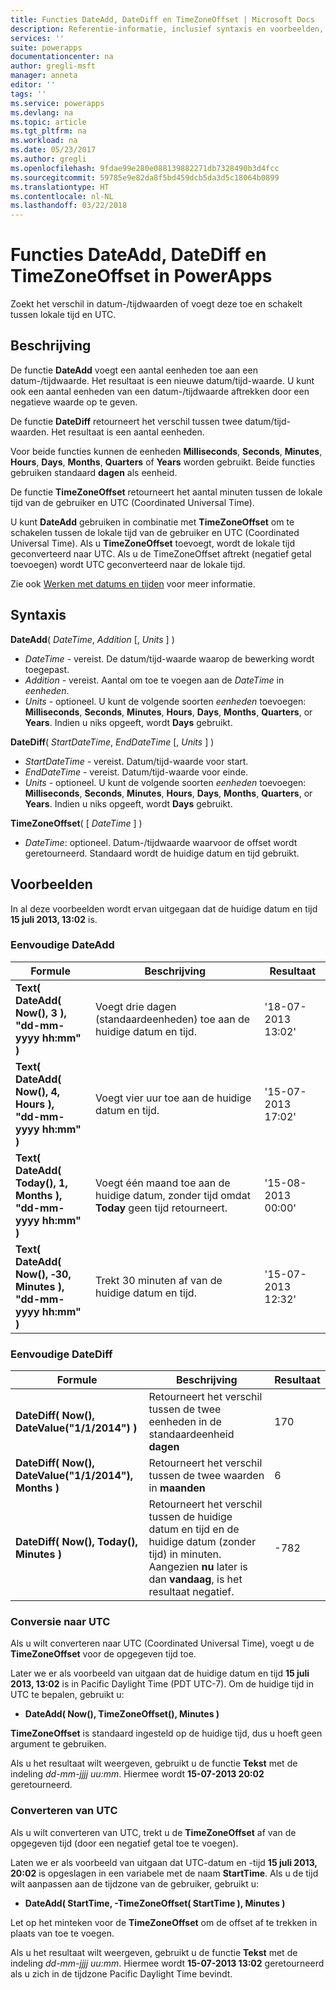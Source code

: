 ```yaml
---
title: Functies DateAdd, DateDiff en TimeZoneOffset | Microsoft Docs
description: Referentie-informatie, inclusief syntaxis en voorbeelden, voor de functies DateAdd, DateDiff en TimeZoneOffset in PowerApps
services: ''
suite: powerapps
documentationcenter: na
author: gregli-msft
manager: anneta
editor: ''
tags: ''
ms.service: powerapps
ms.devlang: na
ms.topic: article
ms.tgt_pltfrm: na
ms.workload: na
ms.date: 05/23/2017
ms.author: gregli
ms.openlocfilehash: 9fdae99e280e088139882271db7328490b3d4fcc
ms.sourcegitcommit: 59785e9e82da8f5bd459dcb5da3d5c18064b0899
ms.translationtype: HT
ms.contentlocale: nl-NL
ms.lasthandoff: 03/22/2018
---
```

# <a name="dateadd-datediff-and-timezoneoffset-functions-in-powerapps"></a>Functies DateAdd, DateDiff en TimeZoneOffset in PowerApps
Zoekt het verschil in datum-/tijdwaarden of voegt deze toe en schakelt tussen lokale tijd en UTC.

## <a name="description"></a>Beschrijving
De functie **DateAdd** voegt een aantal eenheden toe aan een datum-/tijdwaarde. Het resultaat is een nieuwe datum/tijd-waarde. U kunt ook een aantal eenheden van een datum-/tijdwaarde aftrekken door een negatieve waarde op te geven.

De functie **DateDiff** retourneert het verschil tussen twee datum/tijd-waarden. Het resultaat is een aantal eenheden.

Voor beide functies kunnen de eenheden **Milliseconds**, **Seconds**, **Minutes**, **Hours**, **Days**, **Months**, **Quarters** of **Years** worden gebruikt.  Beide functies gebruiken standaard **dagen** als eenheid.

De functie **TimeZoneOffset** retourneert het aantal minuten tussen de lokale tijd van de gebruiker en UTC (Coordinated Universal Time).   

U kunt **DateAdd** gebruiken in combinatie met **TimeZoneOffset** om te schakelen tussen de lokale tijd van de gebruiker en UTC (Coordinated Universal Time).  Als u **TimeZoneOffset** toevoegt, wordt de lokale tijd geconverteerd naar UTC. Als u de TimeZoneOffset aftrekt (negatief getal toevoegen) wordt UTC geconverteerd naar de lokale tijd.

Zie ook [Werken met datums en tijden](../show-text-dates-times.md) voor meer informatie.

## <a name="syntax"></a>Syntaxis
**DateAdd**( *DateTime*, *Addition* [, *Units* ] )

* *DateTime* - vereist. De datum/tijd-waarde waarop de bewerking wordt toegepast.
* *Addition* - vereist. Aantal om toe te voegen aan de *DateTime* in *eenheden*.
* *Units* - optioneel. U kunt de volgende soorten *eenheden* toevoegen: **Milliseconds**, **Seconds**, **Minutes**, **Hours**, **Days**, **Months**, **Quarters**, or **Years**.  Indien u niks opgeeft, wordt **Days** gebruikt.

**DateDiff**( *StartDateTime*, *EndDateTime* [, *Units* ] )

* *StartDateTime* - vereist. Datum/tijd-waarde voor start.
* *EndDateTime* - vereist. Datum/tijd-waarde voor einde.
* *Units* - optioneel. U kunt de volgende soorten *eenheden* toevoegen: **Milliseconds**, **Seconds**, **Minutes**, **Hours**, **Days**, **Months**, **Quarters**, or **Years**.  Indien u niks opgeeft, wordt **Days** gebruikt.

**TimeZoneOffset**( [ *DateTime* ] )

* *DateTime*: optioneel.  Datum-/tijdwaarde waarvoor de offset wordt geretourneerd.  Standaard wordt de huidige datum en tijd gebruikt.

## <a name="examples"></a>Voorbeelden
In al deze voorbeelden wordt ervan uitgegaan dat de huidige datum en tijd **15 juli 2013, 13:02** is.

### <a name="simple-dateadd"></a>Eenvoudige DateAdd
| Formule | Beschrijving | Resultaat |
| --- | --- | --- |
| **Text( DateAdd( Now(), 3 ),<br>"dd-mm-yyyy hh:mm" )** |Voegt drie dagen (standaardeenheden) toe aan de huidige datum en tijd. |'18-07-2013 13:02' |
| **Text( DateAdd( Now(), 4, Hours ),<br>"dd-mm-yyyy hh:mm" )** |Voegt vier uur toe aan de huidige datum en tijd. |'15-07-2013 17:02' |
| **Text( DateAdd( Today(), 1, Months ),<br>"dd-mm-yyyy hh:mm" )** |Voegt één maand toe aan de huidige datum, zonder tijd omdat **Today** geen tijd retourneert. |'15-08-2013 00:00' |
| **Text( DateAdd( Now(), &#8209;30, Minutes ),<br>"dd-mm-yyyy hh:mm" )** |Trekt 30 minuten af van de huidige datum en tijd. |'15-07-2013 12:32' |

### <a name="simple-datediff"></a>Eenvoudige DateDiff
| Formule | Beschrijving | Resultaat |
| --- | --- | --- |
| **DateDiff( Now(), DateValue("1/1/2014") )** |Retourneert het verschil tussen de twee eenheden in de standaardeenheid **dagen** |170 |
| **DateDiff( Now(), DateValue("1/1/2014"), Months )** |Retourneert het verschil tussen de twee waarden in **maanden** |6 |
| **DateDiff( Now(), Today(), Minutes )** |Retourneert het verschil tussen de huidige datum en tijd en de huidige datum (zonder tijd) in minuten.  Aangezien **nu** later is dan **vandaag**, is het resultaat negatief. |-782 |

### <a name="converting-to-utc"></a>Conversie naar UTC
Als u wilt converteren naar UTC (Coordinated Universal Time), voegt u de **TimeZoneOffset** voor de opgegeven tijd toe.  

Later we er als voorbeeld van uitgaan dat de huidige datum en tijd **15 juli 2013, 13:02** is in Pacific Daylight Time (PDT UTC-7).  Om de huidige tijd in UTC te bepalen, gebruikt u:

* **DateAdd( Now(), TimeZoneOffset(), Minutes )**

**TimeZoneOffset** is standaard ingesteld op de huidige tijd, dus u hoeft geen argument te gebruiken.

Als u het resultaat wilt weergeven, gebruikt u de functie **Tekst** met de indeling *dd-mm-jjjj uu:mm*. Hiermee wordt **15-07-2013 20:02** geretourneerd.

### <a name="converting-from-utc"></a>Converteren van UTC
Als u wilt converteren van UTC, trekt u de **TimeZoneOffset** af van de opgegeven tijd (door een negatief getal toe te voegen).

Laten we er als voorbeeld van uitgaan dat UTC-datum en -tijd **15 juli 2013, 20:02** is opgeslagen in een variabele met de naam **StartTime**. Als u de tijd wilt aanpassen aan de tijdzone van de gebruiker, gebruikt u:

* **DateAdd( StartTime, -TimeZoneOffset( StartTime ), Minutes )**

Let op het minteken voor de **TimeZoneOffset** om de offset af te trekken in plaats van toe te voegen.

Als u het resultaat wilt weergeven, gebruikt u de functie **Tekst** met de indeling *dd-mm-jjjj uu:mm*. Hiermee wordt **15-07-2013 13:02** geretourneerd als u zich in de tijdzone Pacific Daylight Time bevindt.

